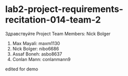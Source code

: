 # lab2-project-requirements-recitation-014-team-2
Здравствуйте
Project Team Members: 
Nick Bolger

1. Max Mayali: maxm1130 <br />
2. Nick Bolger: nibo6686 <br />
3. Assaf Boneh: asbo8637 <br />
4. Conlan Mann: conlanmann9 <br />

edited for demo
